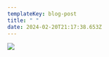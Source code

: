 ```yaml
---
templateKey: blog-post
title: " "
date: 2024-02-20T21:17:38.653Z
---
```



![](/uploads/asset-1.svg)
